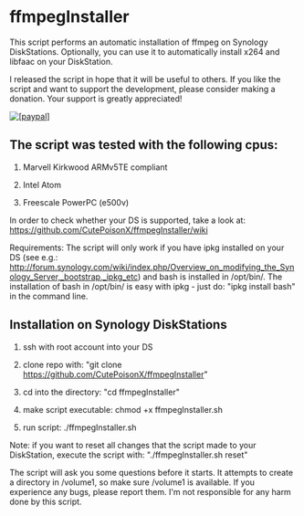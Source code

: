 ffmpegInstaller
===============

This script performs an automatic installation of ffmpeg on Synology DiskStations.
Optionally, you can use it to automatically install x264 and libfaac on your DiskStation.


I released the script in hope that it will be useful to others. If you like the script and want to support the development, please consider making a donation. Your support is greatly appreciated!


<a href="https://www.paypal.com/cgi-bin/webscr?cmd=_donations&business=mediaware%2efactory%40gmail%2ecom&lc=US&item_name=ffmpegInstaller&currency_code=USD&bn=PP%2dDonationsBF%3abtn_donate_SM%2egif%3aNonHosted"><img src="https://www.paypalobjects.com/en_US/i/btn/btn_donate_LG.gif" alt="[paypal]" /></a>

## The script was tested with the following cpus:

1) Marvell Kirkwood ARMv5TE compliant

2) Intel Atom

3) Freescale PowerPC (e500v)

In order to check whether your DS is supported, take a look at: https://github.com/CutePoisonX/ffmpegInstaller/wiki

Requirements: The script will only work if you have ipkg installed on your DS (see e.g.: http://forum.synology.com/wiki/index.php/Overview_on_modifying_the_Synology_Server,_bootstrap,_ipkg_etc) and bash is installed in /opt/bin/. The installation of bash in /opt/bin/ is easy with ipkg - just do: "ipkg install bash" in the command line.

## Installation on Synology DiskStations

1) ssh with root account into your DS

2) clone repo with: "git clone https://github.com/CutePoisonX/ffmpegInstaller"

3) cd into the directory: "cd ffmpegInstaller"

4) make script executable: chmod +x ffmpegInstaller.sh

5) run script: ./ffmpegInstaller.sh

Note: if you want to reset all changes that the script made to your DiskStation, execute the script with:
"./ffmpegInstaller.sh reset"

The script will ask you some questions before it starts. It attempts to create a directory in /volume1, so make sure /volume1 is available. If you experience any bugs, please report them. I'm not responsible for any harm done by this script.

